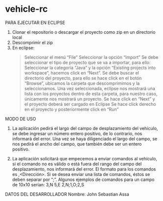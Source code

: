 # vehicle-rc

PARA EJECUTAR EN ECLIPSE

1. Clonar el repositorio o descargar el proyecto como zip en un directorio local
2. Descomprimir el zip
2. En eclipse:
	> Seleccionar el menú “File”
	> Seleccionar la opción “import”
	> Se debe seleccionar el tipo de proyecto que se va a importar, para ello: Seleccionar la 	categoría “Java” y la opción “Existing projects into workspace”, hacemos click 	en “Next”.
	> Se debe buscar el directorio del proyecto, para ello se hace click en el botón “Browse”, ubicamos la carpeta que descomprimimos y la seleccionamos.
	> Una vez seleccionada, eclipse nos mostrará una lista con los proyectos dentro de esta carpeta, para nuestro caso, únicamente nos mostrará un proyecto.
	> Se hace click en “Next” y el proyecto deberá ser cargado en Eclipse
	> Se hace click derecho en el proyecto y posteriormente click en “Run”

MODO DE USO
1. La aplicación pedirá el largo del campo de desplazamiento del vehículo, se debe ingresar un número entero positivo, de lo contrario, nos informará del error. Una vez se haya diligenciado el largo del campo, se nos pedirá el ancho del campo, que también debe ser un entero positivo.

2. La aplicación solicitará que empecemos a enviar comandos al vehículo, si el comando no es válido o está fuera del rango del campo del desplazamiento, nos informará del error. El formato para los comandos es <Desplazamiento>,<Dirección>. Si se desea enviar una lista de comandos, éstos se deben separar por “;”. Algunos ejemplos de comandos para un campo de 10x10 serían:
	3,N
	5,E
	2,N;1,O;2,S

DATOS DEL DESARROLLADOR
Nombre: John Sebastian Assa

